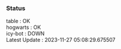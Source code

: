 ### Status


table : OK  
hogwarts : OK  
icy-bot : DOWN  
Latest Update : 2023-11-27 05:08:29.675507
